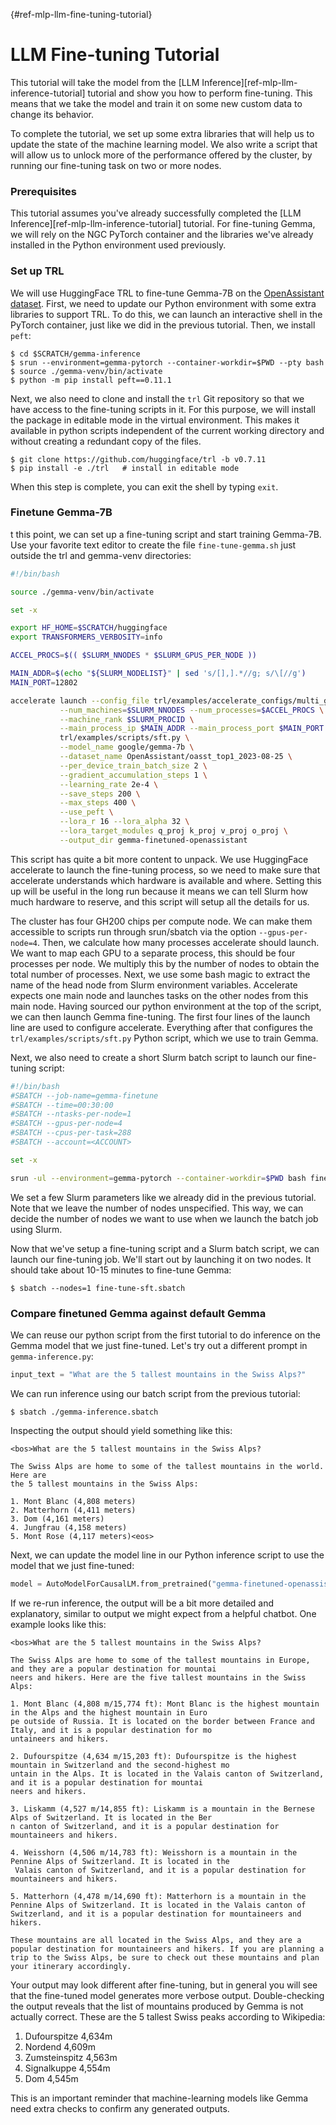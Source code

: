 [](){#ref-mlp-llm-fine-tuning-tutorial}

# LLM Fine-tuning Tutorial

This tutorial will take the model from the [LLM Inference][ref-mlp-llm-inference-tutorial] tutorial and show you how to perform fine-tuning.
This means that we take the model and train it on some new custom data to change its behavior.

To complete the tutorial, we set up some extra libraries that will help us to update the state of the machine learning model.
We also write a script that will allow us to unlock more of the performance offered by the cluster, by running our fine-tuning task on two or more nodes.

### Prerequisites

This tutorial assumes you've already successfully completed the [LLM Inference][ref-mlp-llm-inference-tutorial] tutorial.
For fine-tuning Gemma, we will rely on the NGC PyTorch container and the libraries we've already installed in the Python environment used previously.

### Set up TRL

We will use HuggingFace TRL to fine-tune Gemma-7B on the [OpenAssistant dataset](https://huggingface.co/datasets/OpenAssistant/oasst_top1_2023-08-25).
First, we need to update our Python environment with some extra libraries to support TRL.
To do this, we can launch an interactive shell in the PyTorch container, just like we did in the previous tutorial.
Then, we install `peft`:

```console
$ cd $SCRATCH/gemma-inference
$ srun --environment=gemma-pytorch --container-workdir=$PWD --pty bash
$ source ./gemma-venv/bin/activate
$ python -m pip install peft==0.11.1
```

Next, we also need to clone and install the `trl` Git repository so that we have access to the fine-tuning scripts in it.
For this purpose, we will install the package in editable mode in the virtual environment.
This makes it available in python scripts independent of the current working directory and without creating a redundant copy of the files.

```console
$ git clone https://github.com/huggingface/trl -b v0.7.11
$ pip install -e ./trl   # install in editable mode
```

When this step is complete, you can exit the shell by typing `exit`.

### Finetune Gemma-7B

t this point, we can set up a fine-tuning script and start training Gemma-7B.
Use your favorite text editor to create the file `fine-tune-gemma.sh` just outside the trl and gemma-venv directories:

```bash title="fine-tune-gemma.sh"
#!/bin/bash

source ./gemma-venv/bin/activate

set -x

export HF_HOME=$SCRATCH/huggingface
export TRANSFORMERS_VERBOSITY=info

ACCEL_PROCS=$(( $SLURM_NNODES * $SLURM_GPUS_PER_NODE ))

MAIN_ADDR=$(echo "${SLURM_NODELIST}" | sed 's/[],].*//g; s/\[//g')
MAIN_PORT=12802

accelerate launch --config_file trl/examples/accelerate_configs/multi_gpu.yaml \
           --num_machines=$SLURM_NNODES --num_processes=$ACCEL_PROCS \
           --machine_rank $SLURM_PROCID \
           --main_process_ip $MAIN_ADDR --main_process_port $MAIN_PORT \
           trl/examples/scripts/sft.py \
           --model_name google/gemma-7b \
           --dataset_name OpenAssistant/oasst_top1_2023-08-25 \
           --per_device_train_batch_size 2 \
           --gradient_accumulation_steps 1 \
           --learning_rate 2e-4 \
           --save_steps 200 \
           --max_steps 400 \
           --use_peft \
           --lora_r 16 --lora_alpha 32 \
           --lora_target_modules q_proj k_proj v_proj o_proj \
           --output_dir gemma-finetuned-openassistant
```

This script has quite a bit more content to unpack.
We use HuggingFace accelerate to launch the fine-tuning process, so we need to make sure that accelerate understands which hardware is available and where.
Setting this up will be useful in the long run because it means we can tell Slurm how much hardware to reserve, and this script will setup all the details for us.

The cluster has four GH200 chips per compute node.
We can make them accessible to scripts run through srun/sbatch via the option `--gpus-per-node=4`.
Then, we calculate how many processes accelerate should launch.
We want to map each GPU to a separate process, this should be four processes per node.
We multiply this by the number of nodes to obtain the total number of processes.
Next, we use some bash magic to extract the name of the head node from Slurm environment variables.
Accelerate expects one main node and launches tasks on the other nodes from this main node.
Having sourced our python environment at the top of the script, we can then launch Gemma fine-tuning.
The first four lines of the launch line are used to configure accelerate.
Everything after that configures the `trl/examples/scripts/sft.py` Python script, which we use to train Gemma.

Next, we also need to create a short Slurm batch script to launch our fine-tuning script:

```bash title="fine-tune-sft.sbatch"
#!/bin/bash
#SBATCH --job-name=gemma-finetune
#SBATCH --time=00:30:00
#SBATCH --ntasks-per-node=1
#SBATCH --gpus-per-node=4
#SBATCH --cpus-per-task=288
#SBATCH --account=<ACCOUNT>

set -x

srun -ul --environment=gemma-pytorch --container-workdir=$PWD bash fine-tune-gemma.sh
```

We set a few Slurm parameters like we already did in the previous tutorial.
Note that we leave the number of nodes unspecified.
This way, we can decide the number of nodes we want to use when we launch the batch job using Slurm.

Now that we've setup a fine-tuning script and a Slurm batch script, we can launch our fine-tuning job.
We'll start out by launching it on two nodes.
It should take about 10-15 minutes to fine-tune Gemma:

```console
$ sbatch --nodes=1 fine-tune-sft.sbatch
```

### Compare finetuned Gemma against default Gemma

We can reuse our python script from the first tutorial to do inference on the Gemma model that we just fine-tuned.
Let's try out a different prompt in `gemma-inference.py`:

```python
input_text = "What are the 5 tallest mountains in the Swiss Alps?"
```

We can run inference using our batch script from the previous tutorial:

```console
$ sbatch ./gemma-inference.sbatch
```

Inspecting the output should yield something like this:

```
<bos>What are the 5 tallest mountains in the Swiss Alps?

The Swiss Alps are home to some of the tallest mountains in the world. Here are
the 5 tallest mountains in the Swiss Alps:

1. Mont Blanc (4,808 meters)
2. Matterhorn (4,411 meters)
3. Dom (4,161 meters)
4. Jungfrau (4,158 meters)
5. Mont Rose (4,117 meters)<eos>
```

Next, we can update the model line in our Python inference script to use the model that we just fine-tuned:

```python
model = AutoModelForCausalLM.from_pretrained("gemma-finetuned-openassistant/checkpoint-400", device_map="auto")
```

If we re-run inference, the output will be a bit more detailed and explanatory, similar to output we might expect from a helpful chatbot. One example looks like this:

```
<bos>What are the 5 tallest mountains in the Swiss Alps?

The Swiss Alps are home to some of the tallest mountains in Europe, and they are a popular destination for mountai
neers and hikers. Here are the five tallest mountains in the Swiss Alps:

1. Mont Blanc (4,808 m/15,774 ft): Mont Blanc is the highest mountain in the Alps and the highest mountain in Euro
pe outside of Russia. It is located on the border between France and Italy, and it is a popular destination for mo
untaineers and hikers.

2. Dufourspitze (4,634 m/15,203 ft): Dufourspitze is the highest mountain in Switzerland and the second-highest mo
untain in the Alps. It is located in the Valais canton of Switzerland, and it is a popular destination for mountai
neers and hikers.

3. Liskamm (4,527 m/14,855 ft): Liskamm is a mountain in the Bernese Alps of Switzerland. It is located in the Ber
n canton of Switzerland, and it is a popular destination for mountaineers and hikers.

4. Weisshorn (4,506 m/14,783 ft): Weisshorn is a mountain in the Pennine Alps of Switzerland. It is located in the
 Valais canton of Switzerland, and it is a popular destination for mountaineers and hikers.

5. Matterhorn (4,478 m/14,690 ft): Matterhorn is a mountain in the Pennine Alps of Switzerland. It is located in the Valais canton of Switzerland, and it is a popular destination for mountaineers and hikers.

These mountains are all located in the Swiss Alps, and they are a popular destination for mountaineers and hikers. If you are planning a trip to the Swiss Alps, be sure to check out these mountains and plan your itinerary accordingly.
```

Your output may look different after fine-tuning, but in general you will see that the fine-tuned model generates more verbose output.
Double-checking the output reveals that the list of mountains produced by Gemma is not actually correct.
These are the 5 tallest Swiss peaks according to Wikipedia:

1. Dufourspitze 4,634m
2. Nordend 4,609m
3. Zumsteinspitz 4,563m
4. Signalkuppe 4,554m
5. Dom 4,545m

This is an important reminder that machine-learning models like Gemma need extra checks to confirm any generated outputs.
